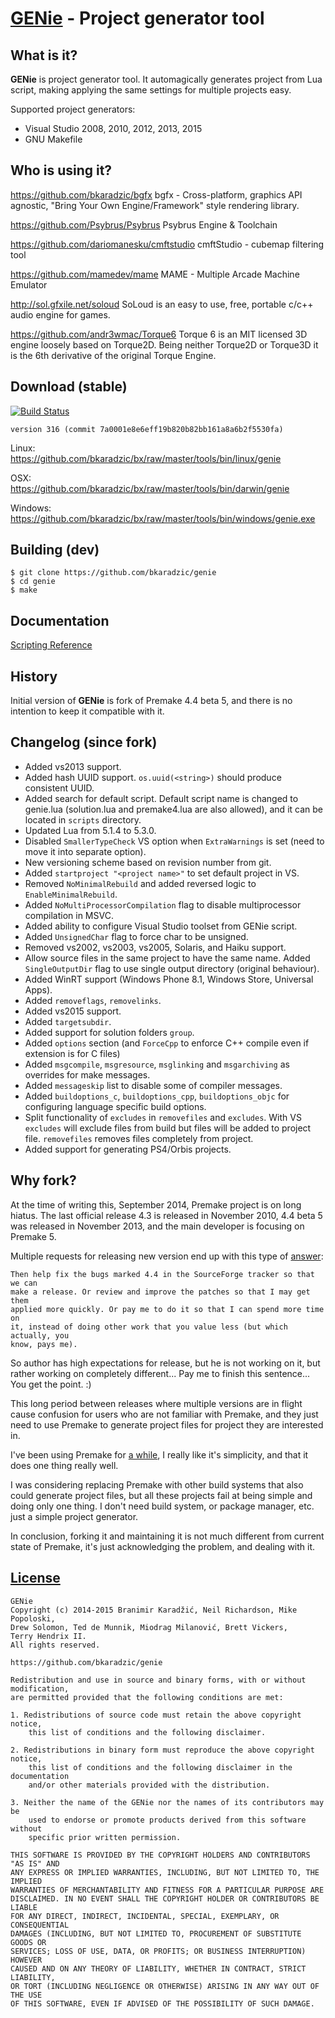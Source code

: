 [GENie](https://github.com/bkaradzic/genie#what-is-it) - Project generator tool
===============================================================================

What is it?
-----------

**GENie** is project generator tool. It automagically generates project from Lua
script, making applying the same settings for multiple projects easy.

Supported project generators:
 * Visual Studio 2008, 2010, 2012, 2013, 2015
 * GNU Makefile

Who is using it?
----------------

https://github.com/bkaradzic/bgfx bgfx - Cross-platform, graphics API
agnostic, "Bring Your Own Engine/Framework" style rendering library.

https://github.com/Psybrus/Psybrus Psybrus Engine & Toolchain

https://github.com/dariomanesku/cmftstudio cmftStudio - cubemap filtering tool

https://github.com/mamedev/mame MAME - Multiple Arcade Machine Emulator

http://sol.gfxile.net/soloud SoLoud is an easy to use, free, 
portable c/c++ audio engine for games.

https://github.com/andr3wmac/Torque6 Torque 6 is an MIT licensed 3D engine
loosely based on Torque2D. Being neither Torque2D or Torque3D it is the 6th
derivative of the original Torque Engine.

Download (stable)
-----------------

[![Build Status](https://travis-ci.org/bkaradzic/genie.svg?branch=master)](https://travis-ci.org/bkaradzic/genie)

	version 316 (commit 7a0001e8e6eff19b820b82bb161a8a6b2f5530fa)

Linux:  
https://github.com/bkaradzic/bx/raw/master/tools/bin/linux/genie

OSX:  
https://github.com/bkaradzic/bx/raw/master/tools/bin/darwin/genie

Windows:  
https://github.com/bkaradzic/bx/raw/master/tools/bin/windows/genie.exe

Building (dev)
--------------

	$ git clone https://github.com/bkaradzic/genie
	$ cd genie
	$ make

Documentation
-------------

[Scripting Reference](https://github.com/bkaradzic/genie/blob/master/docs/scripting-reference.md#scripting-reference)

History
-------

Initial version of **GENie** is fork of Premake 4.4 beta 5, and there is no
intention to keep it compatible with it.

## Changelog (since fork)

 - Added vs2013 support.
 - Added hash UUID support. `os.uuid(<string>)` should produce consistent UUID.
 - Added search for default script. Default script name is changed to genie.lua
   (solution.lua and premake4.lua are also allowed), and it can be located in
   `scripts` directory.
 - Updated Lua from 5.1.4 to 5.3.0.
 - Disabled `SmallerTypeCheck` VS option when `ExtraWarnings` is set (need to
   move it into separate option).
 - New versioning scheme based on revision number from git.
 - Added `startproject "<project name>"` to set default project in VS.
 - Removed `NoMinimalRebuild` and added reversed logic to `EnableMinimalRebuild`.
 - Added `NoMultiProcessorCompilation` flag to disable multiprocessor
   compilation in MSVC.
 - Added ability to configure Visual Studio toolset from GENie script.
 - Added `UnsignedChar` flag to force char to be unsigned.
 - Removed vs2002, vs2003, vs2005, Solaris, and Haiku support.
 - Allow source files in the same project to have the same name. Added 
   `SingleOutputDir` flag to use single output directory (original behaviour).
 - Added WinRT support (Windows Phone 8.1, Windows Store, Universal Apps).
 - Added `removeflags`, `removelinks`.
 - Added vs2015 support.
 - Added `targetsubdir`.
 - Added support for solution folders `group`.
 - Added `options` section (and `ForceCpp` to enforce C++ compile even if
   extension is for C files)
 - Added `msgcompile`, `msgresource`, `msglinking` and `msgarchiving` as
   overrides for make messages.
 - Added `messageskip` list to disable some of compiler messages.
 - Added `buildoptions_c`, `buildoptions_cpp`, `buildoptions_objc` for
   configuring language specific build options.
 - Split functionality of `excludes` in `removefiles` and `excludes`. With VS
   `excludes` will exclude files from build but files will be added to project
   file. `removefiles` removes files completely from project.
 - Added support for generating PS4/Orbis projects.

## Why fork?

At the time of writing this, September 2014, Premake project is on long hiatus.
The last official release 4.3 is released in November 2010, 4.4 beta 5 was
released in November 2013, and the main developer is focusing on Premake 5.

Multiple requests for releasing new version end up with this type of [answer](http://industriousone.com/topic/premake-release-neglect-becoming-critical):

	Then help fix the bugs marked 4.4 in the SourceForge tracker so that we can
	make a release. Or review and improve the patches so that I may get them
	applied more quickly. Or pay me to do it so that I can spend more time on
	it, instead of doing other work that you value less (but which actually, you
	know, pays me).

So author has high expectations for release, but he is not working on it, but
rather working on completely different... Pay me to finish this sentence...
You get the point. :)

This long period between releases where multiple versions are in flight cause
confusion for users who are not familiar with Premake, and they just need to
use Premake to generate project files for project they are interested in.

I've been using Premake for [a while](https://web.archive.org/web/20120119020903/http://carbongames.com/2011/08/Premake),
I really like it's simplicity, and that it does one thing really well.

I was considering replacing Premake with other build systems that also could
generate project files, but all these projects fail at being simple and doing
only one thing. I don't need build system, or package manager, etc. just a
simple project generator.

In conclusion, forking it and maintaining it is not much different from current
state of Premake, it's just acknowledging the problem, and dealing with it.

[License](https://github.com/bkaradzic/genie/blob/master/LICENSE)
-----------------------------------------------------------------

	GENie
	Copyright (c) 2014-2015 Branimir Karadžić, Neil Richardson, Mike Popoloski,
	Drew Solomon, Ted de Munnik, Miodrag Milanović, Brett Vickers,
	Terry Hendrix II.
	All rights reserved.

	https://github.com/bkaradzic/genie
	
	Redistribution and use in source and binary forms, with or without modification,
	are permitted provided that the following conditions are met:
	
	1. Redistributions of source code must retain the above copyright notice,
		this list of conditions and the following disclaimer.
	
	2. Redistributions in binary form must reproduce the above copyright notice,
		this list of conditions and the following disclaimer in the documentation
		and/or other materials provided with the distribution.
	
	3. Neither the name of the GENie nor the names of its contributors may be 
		used to endorse or promote products derived from this software without
		specific prior written permission.
	
	THIS SOFTWARE IS PROVIDED BY THE COPYRIGHT HOLDERS AND CONTRIBUTORS "AS IS" AND
	ANY EXPRESS OR IMPLIED WARRANTIES, INCLUDING, BUT NOT LIMITED TO, THE IMPLIED
	WARRANTIES OF MERCHANTABILITY AND FITNESS FOR A PARTICULAR PURPOSE ARE 
	DISCLAIMED. IN NO EVENT SHALL THE COPYRIGHT HOLDER OR CONTRIBUTORS BE LIABLE
	FOR ANY DIRECT, INDIRECT, INCIDENTAL, SPECIAL, EXEMPLARY, OR CONSEQUENTIAL
	DAMAGES (INCLUDING, BUT NOT LIMITED TO, PROCUREMENT OF SUBSTITUTE GOODS OR
	SERVICES; LOSS OF USE, DATA, OR PROFITS; OR BUSINESS INTERRUPTION) HOWEVER
	CAUSED AND ON ANY THEORY OF LIABILITY, WHETHER IN CONTRACT, STRICT LIABILITY,
	OR TORT (INCLUDING NEGLIGENCE OR OTHERWISE) ARISING IN ANY WAY OUT OF THE USE
	OF THIS SOFTWARE, EVEN IF ADVISED OF THE POSSIBILITY OF SUCH DAMAGE.